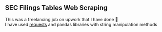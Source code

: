 ## SEC Filings Tables Web Scraping
This was a freelancing job on upwork that I have done :hugs:  
I have used [requests](https://requests.readthedocs.io/en/latest/) and pandas libraries with string manipulation methods
